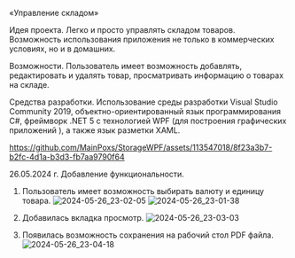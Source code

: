 «Управление складом»

Идея проекта.
Легко и просто управлять складом товаров. Возможность использования приложения
не только в коммерческих условиях, но и в домашних.

Возможности.
Пользователь имеет возможность добавлять, редактировать и удалять товар,
просматривать информацию о товарах на складе.

Средства разработки.
Использование среды разработки Visual Studio Community 2019, объектно-ориентированный язык
программирования С#, фреймворк .NET 5 с технологией WPF (для построения графических приложений ),
а также язык разметки XAML.

https://github.com/MainPoxs/StorageWPF/assets/113547018/8f23a3b7-b2fc-4d1a-b3d3-fb7aa9790f64

26.05.2024 г. Добавление функциональности.

1. Пользователь имеет возможность выбирать валюту и единицу товара.
![2024-05-26_23-02-05](https://github.com/MainPoxs/StorageWPF/assets/113547018/351ae3d2-2047-47ab-b43a-0babedec4865)
![2024-05-26_23-01-38](https://github.com/MainPoxs/StorageWPF/assets/113547018/1d2f5177-cc6b-4236-b9c8-4f5647e09a80)

2. Добавилась вкладка просмотр.
![2024-05-26_23-03-03](https://github.com/MainPoxs/StorageWPF/assets/113547018/f7263977-4f0a-4804-8367-b445bccb1cb3)

3. Появилась возможность сохранения на рабочий стол PDF файла.
![2024-05-26_23-04-18](https://github.com/MainPoxs/StorageWPF/assets/113547018/941ecffe-283b-484e-90c6-50c2792346a9)



